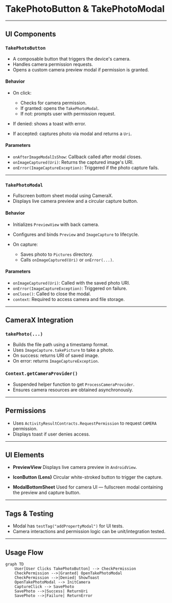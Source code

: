 # TakePhotoButton & TakePhotoModal

---

## UI Components

### `TakePhotoButton`

* A composable button that triggers the device's camera.
* Handles camera permission requests.
* Opens a custom camera preview modal if permission is granted.

#### Behavior

* On click:

  * Checks for camera permission.
  * If granted: opens the `TakePhotoModal`.
  * If not: prompts user with permission request.
* If denied: shows a toast with error.
* If accepted: captures photo via modal and returns a `Uri`.

#### Parameters

* `onAfterImageModalIsShow`: Callback called after modal closes.
* `onImageCaptured(Uri)`: Returns the captured image's URI.
* `onError(ImageCaptureException)`: Triggered if the photo capture fails.

---

### `TakePhotoModal`

* Fullscreen bottom sheet modal using CameraX.
* Displays live camera preview and a circular capture button.

#### Behavior

* Initializes `PreviewView` with back camera.
* Configures and binds `Preview` and `ImageCapture` to lifecycle.
* On capture:

  * Saves photo to `Pictures` directory.
  * Calls `onImageCaptured(Uri)` or `onError(...)`.

#### Parameters

* `onImageCaptured(Uri)`: Called with the saved photo URI.
* `onError(ImageCaptureException)`: Triggered on failure.
* `onClose()`: Called to close the modal.
* `context`: Required to access camera and file storage.

---

## CameraX Integration

### `takePhoto(...)`

* Builds the file path using a timestamp format.
* Uses `ImageCapture.takePicture` to take a photo.
* On success: returns URI of saved image.
* On error: returns `ImageCaptureException`.

### `Context.getCameraProvider()`

* Suspended helper function to get `ProcessCameraProvider`.
* Ensures camera resources are obtained asynchronously.

---

## Permissions

* Uses `ActivityResultContracts.RequestPermission` to request `CAMERA` permission.
* Displays toast if user denies access.

---

## UI Elements

* **PreviewView**
  Displays live camera preview in `AndroidView`.

* **IconButton (Lens)**
  Circular white-stroked button to trigger the capture.

* **ModalBottomSheet**
  Used for camera UI — fullscreen modal containing the preview and capture button.

---

## Tags & Testing

* Modal has `testTag("addPropertyModal")` for UI tests.
* Camera interactions and permission logic can be unit/integration tested.

---

## Usage Flow

```mermaid
graph TD
    User[User Clicks TakePhotoButton] --> CheckPermission
    CheckPermission -->|Granted| OpenTakePhotoModal
    CheckPermission -->|Denied| ShowToast
    OpenTakePhotoModal --> InitCamera
    CaptureClick --> SavePhoto
    SavePhoto -->|Success| ReturnUri
    SavePhoto -->|Failure| ReturnError
```

